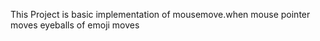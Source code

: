 This Project is basic implementation of mousemove.when mouse pointer moves eyeballs of emoji moves  
